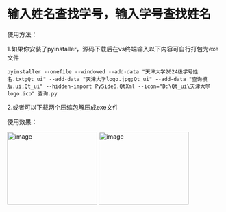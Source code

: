 # 输入姓名查找学号，输入学号查找姓名

使用方法：


1.如果你安装了pyinstaller，源码下载后在vs终端输入以下内容可自行打包为exe文件

    pyinstaller --onefile --windowed --add-data "天津大学2024级学号姓名.txt;Qt_ui" --add-data "天津大学logo.jpg;Qt_ui" --add-data "查询模版.ui;Qt_ui" --hidden-import PySide6.QtXml --icon="D:\Qt_ui\天津大学logo.ico" 查询.py

2.或者可以下载两个压缩包解压成exe文件



使用效果：


<img width="210" height="170" alt="image" src="https://github.com/user-attachments/assets/9e34a76f-0a97-47a6-ad40-1680fcdc0174" />    <img width="210" height="170" alt="image" src="https://github.com/user-attachments/assets/95df46cf-b3bf-4b39-9cf0-5df6082c529f" />



